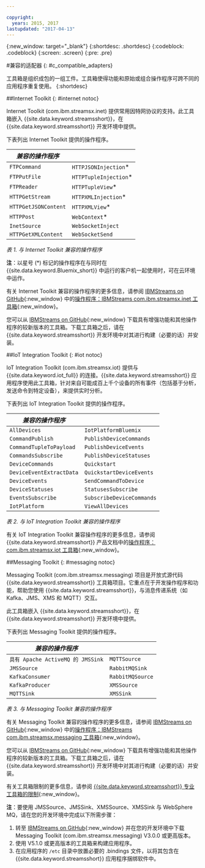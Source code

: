 ```yaml
---

copyright:
  years: 2015, 2017
lastupdated: "2017-04-13"
---
```


<!-- Attribute definitions -->
{:new_window: target="_blank"}
{:shortdesc: .shortdesc}
{:codeblock: .codeblock}
{:screen: .screen}
{:pre: .pre}

#兼容的适配器
{: #c_compatible_adapters}


工具箱是组织成包的一组工件。工具箱使得功能和原始或组合操作程序可跨不同的应用程序重复使用。
{:shortdesc}

##Internet Toolkit
{: #internet notoc}

Internet Toolkit (com.ibm.streamsx.inet) 提供常用因特网协议的支持。此工具箱嵌入 {{site.data.keyword.streamsshort}}，在 {{site.data.keyword.streamsshort}} 开发环境中提供。


下表列出 Internet Toolkit 提供的操作程序。


| ***兼容的操作程序*** | 							           |
| ---------------------------| ----------------------- |
| `FTPCommand` 	   		 	     |	`HTTPJSONInjection`*| 	 	 	
|  `FTPPutFile`				       |	`HTTPTupleInjection`*	 |
| `FTPReader`    	 		       | 	`HTTPTupleView`*		   |
| `HTTPGetStream`			       | 	`HTTPXMLInjection`*		 |
| `HTTPGetJSONContent`	 	   |  `HTTPXMLView`*			 	 |
| `HTTPPost`				         |  `WebContext`*				   |
| `InetSource`				       |  `WebSocketInject`			 |
| `HTTPGetXMLContent`		     |  `WebSocketSend`			 	 |

*表 1. 与 Internet Toolkit 兼容的操作程序*

**注**：以星号 (*) 标记的操作程序在与同时在 {{site.data.keyword.Bluemix_short}} 中运行的客户机一起使用时，可在云环境中运作。

有关 Internet Toolkit 兼容的操作程序的更多信息，请参阅 [IBMStreams on GitHub](https://github.com/IBMStreams){:new_window} 中的[操作程序：IBMStreams com.ibm.streamsx.inet 工具箱](http://ibmstreams.github.io/streamsx.inet/com.ibm.streamsx.inet/doc/spldoc/html/toolkits/ix$Operator.html){:new_window}。

您可以从 [IBMStreams on GitHub](https://github.com/IBMStreams){:new_window} 下载具有增强功能和其他操作程序的较新版本的工具箱。下载工具箱之后，请在 {{site.data.keyword.streamsshort}} 开发环境中对其进行构建（必要的话）并安装。


##IoT Integration Toolkit
{: #iot notoc}

IoT Integration Toolkit (com.ibm.streamsx.iot) 提供与 {{site.data.keyword.iot_full}} 的连接。{{site.data.keyword.streamsshort}} 应用程序使用此工具箱，针对来自可能成百上千个设备的所有事件（包括基于分析，发送命令到特定设备），来提供实时分析。


下表列出 IoT Integration Toolkit 提供的操作程序。


| ***兼容的操作程序*** | 							               |
| ---------------------------| --------------------------- |
| `AllDevices` 	   			     |	`IotPlatformBluemix`  		 | 	 	 	
| `CommandPublish`		 	     |	`PublishDeviceCommands`		 |
| `CommandTupleToPayload`	   | 	`PublishDeviceEvents`	 	   |
| `CommandsSubscribe`	 	     | 	`PublishDeviceStatuses`		 |
| `DeviceCommands`	 	 	     |  `Quickstart`				       |
| `DeviceEventExtractData`	 |  `QuickstartDeviceEvents`	 |
| `DeviceEvents`			       |  `SendCommandToDevice`		   |
| `DeviceStatuses`		 	     |  `StatusesSubscribe`			   |
| `EventsSubscribe`			     |  `SubscribeDeviceCommands`	 |
| `IotPlatform`				       |  `ViewAllDevices`			     |

*表 2. 与 IoT Integration Toolkit 兼容的操作程序*

有关 IoT Integration Toolkit 兼容操作程序的更多信息，请参阅 {{site.data.keyword.streamsshort}} 产品文档中的[操作程序：com.ibm.streamsx.iot 工具箱](http://www.ibm.com/support/knowledgecenter/SSCRJU_4.2.0/com.ibm.streams.toolkits.doc/spldoc/dita/tk$com.ibm.streamsx.iot/ix$Operator.html?lang=en){:new_window}。

##Messaging Toolkit
{: #messaging notoc}

Messaging Toolkit (com.ibm.streamsx.messaging) 项目是开放式源代码 {{site.data.keyword.streamsshort}} 工具箱项目。它重点在于开发操作程序和功能，帮助您使用 {{site.data.keyword.streamsshort}}，与消息传递系统（如 Kafka、JMS、XMS 和 MQTT）交互。

此工具箱嵌入 {{site.data.keyword.streamsshort}}，在 {{site.data.keyword.streamsshort}} 开发环境中提供。


下表列出 Messaging Toolkit 提供的操作程序。


| ***兼容的操作程序*** 		    | 						       |
| ---------------------------------	| ------------------ |
| `具有 Apache ActiveMQ 的 JMSSink` |	`MQTTSource`  	   | 	 	 	
| `JMSSource`		 	 			            |	`RabbitMQSink`		 |
| `KafkaConsumer`	 				          | `RabbitMQSource`	 |
| `KafkaProducer`	 	 			          | `XMSSource`	       |
| `MQTTSink`	 	 	 			            |  `XMSSink`				 |

*表 3. 与 Messaging Toolkit 兼容的操作程序*

有关 Messaging Toolkit 兼容的操作程序的更多信息，请参阅 [IBMStreams on GitHub](https://github.com/IBMStreams){:new_window} 中的[操作程序：IBMStreams com.ibm.streamsx.messaging 工具箱](http://ibmstreams.github.io/streamsx.messaging/com.ibm.streamsx.messaging/doc/spldoc/html/toolkits/ix$Operator.html){:new_window}。

您可以从 [IBMStreams on GitHub](https://github.com/IBMStreams){:new_window} 下载具有增强功能和其他操作程序的较新版本的工具箱。下载工具箱之后，请在 {{site.data.keyword.streamsshort}} 开发环境中对其进行构建（必要的话）并安装。


有关工具箱限制的更多信息，请参阅 [{{site.data.keyword.streamsshort}} 专业工具箱的限制](http://www.ibm.com/support/knowledgecenter/SSCRJU_4.2.0/com.ibm.streams.install.doc/doc/ibminfospherestreams-install-toolkit-restrictions.html){:new_window}。

**注**：要使用 JMSSource、JMSSink、XMSSource、XMSSink 与 WebSphere MQ，请在您的开发环境中完成以下所需步骤：


1. 转至 [IBMStreams on GitHub](https://github.com/IBMStreams){:new_window} 并在您的开发环境中下载 Messaging Toolkit (com.ibm.streamsx.messaging) V3.0.0 或更高版本。
2. 使用 V5.1.0 或更高版本的工具箱来构建应用程序。
3. 在应用程序的 `/etc` 目录中放置必要的 .bindings 文件，以将其包含在 {{site.data.keyword.streamsshort}} 应用程序捆绑软件中。
